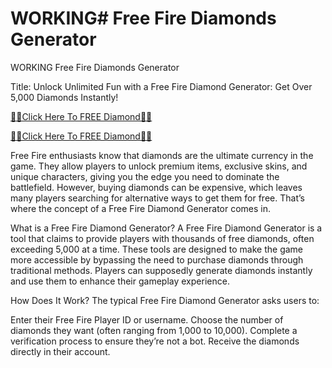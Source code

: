 # WORKING# Free Fire Diamonds Generator
WORKING Free Fire Diamonds Generator

Title: Unlock Unlimited Fun with a Free Fire Diamond Generator: Get Over 5,000 Diamonds Instantly!

[💎💎Click Here To FREE Diamond💎💎
](https://appbitly.com/freefire1)

[💎💎Click Here To FREE Diamond💎💎
](https://appbitly.com/freefire1)

Free Fire enthusiasts know that diamonds are the ultimate currency in the game. They allow players to unlock premium items, exclusive skins, and unique characters, giving you the edge you need to dominate the battlefield. However, buying diamonds can be expensive, which leaves many players searching for alternative ways to get them for free. That’s where the concept of a Free Fire Diamond Generator comes in.

What is a Free Fire Diamond Generator? A Free Fire Diamond Generator is a tool that claims to provide players with thousands of free diamonds, often exceeding 5,000 at a time. These tools are designed to make the game more accessible by bypassing the need to purchase diamonds through traditional methods. Players can supposedly generate diamonds instantly and use them to enhance their gameplay experience.

How Does It Work? The typical Free Fire Diamond Generator asks users to:

Enter their Free Fire Player ID or username. Choose the number of diamonds they want (often ranging from 1,000 to 10,000). Complete a verification process to ensure they’re not a bot. Receive the diamonds directly in their account.
